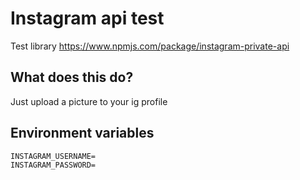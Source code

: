 # Instagram api test

Test library https://www.npmjs.com/package/instagram-private-api

## What does this do?

Just upload a picture to your ig profile

## Environment variables
```env
INSTAGRAM_USERNAME=
INSTAGRAM_PASSWORD=
```
